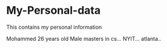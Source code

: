 # My-Personal-data
This contains my personal information

Mohammed 
26 years old
Male 
masters in cs...
NYIT...
atlanta..